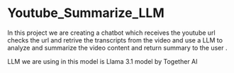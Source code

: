 # Youtube_Summarize_LLM
In this project we are creating a chatbot which receives the youtube url checks the url and retrive the transcripts from the video and use a LLM to analyze and summarize the video content and return summary to the user .


LLM we are using in this model is Llama 3.1 model by Together AI 

